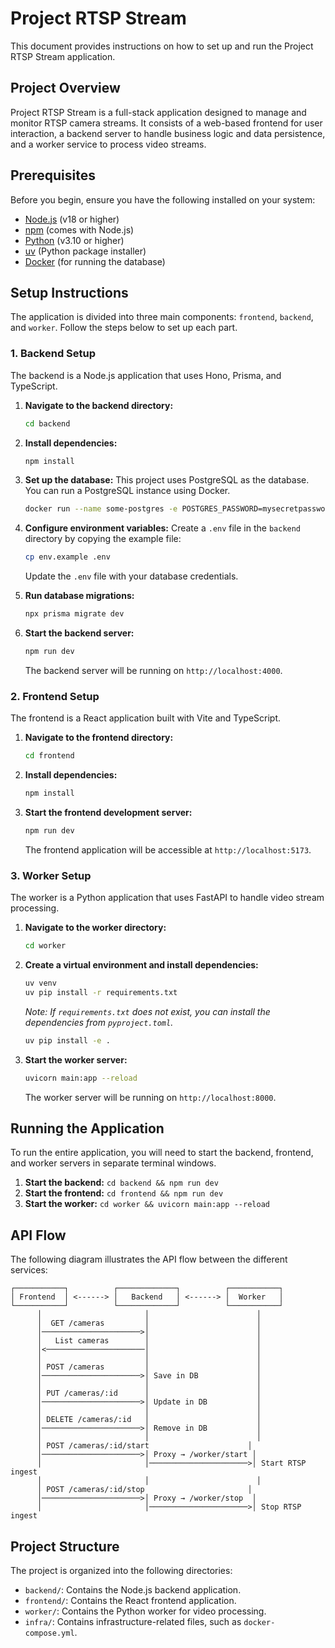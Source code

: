 # Project RTSP Stream

This document provides instructions on how to set up and run the Project RTSP Stream application.

## Project Overview

Project RTSP Stream is a full-stack application designed to manage and monitor RTSP camera streams. It consists of a web-based frontend for user interaction, a backend server to handle business logic and data persistence, and a worker service to process video streams.

## Prerequisites

Before you begin, ensure you have the following installed on your system:

- [Node.js](https://nodejs.org/) (v18 or higher)
- [npm](https://www.npmjs.com/) (comes with Node.js)
- [Python](https://www.python.org/) (v3.10 or higher)
- [uv](https://github.com/astral-sh/uv) (Python package installer)
- [Docker](https://www.docker.com/) (for running the database)

## Setup Instructions

The application is divided into three main components: `frontend`, `backend`, and `worker`. Follow the steps below to set up each part.

### 1. Backend Setup

The backend is a Node.js application that uses Hono, Prisma, and TypeScript.

1.  **Navigate to the backend directory:**
    ```bash
    cd backend
    ```

2.  **Install dependencies:**
    ```bash
    npm install
    ```

3.  **Set up the database:**
    This project uses PostgreSQL as the database. You can run a PostgreSQL instance using Docker.
    ```bash
    docker run --name some-postgres -e POSTGRES_PASSWORD=mysecretpassword -p 5432:5432 -d postgres
    ```

4.  **Configure environment variables:**
    Create a `.env` file in the `backend` directory by copying the example file:
    ```bash
    cp env.example .env
    ```
    Update the `.env` file with your database credentials.

5.  **Run database migrations:**
    ```bash
    npx prisma migrate dev
    ```

6.  **Start the backend server:**
    ```bash
    npm run dev
    ```
    The backend server will be running on `http://localhost:4000`.

### 2. Frontend Setup

The frontend is a React application built with Vite and TypeScript.

1.  **Navigate to the frontend directory:**
    ```bash
    cd frontend
    ```

2.  **Install dependencies:**
    ```bash
    npm install
    ```

3.  **Start the frontend development server:**
    ```bash
    npm run dev
    ```
    The frontend application will be accessible at `http://localhost:5173`.

### 3. Worker Setup

The worker is a Python application that uses FastAPI to handle video stream processing.

1.  **Navigate to the worker directory:**
    ```bash
    cd worker
    ```

2.  **Create a virtual environment and install dependencies:**
    ```bash
    uv venv
    uv pip install -r requirements.txt
    ```
    *Note: If `requirements.txt` does not exist, you can install the dependencies from `pyproject.toml`.*
    ```bash
    uv pip install -e .
    ```

3.  **Start the worker server:**
    ```bash
    uvicorn main:app --reload
    ```
    The worker server will be running on `http://localhost:8000`.

## Running the Application

To run the entire application, you will need to start the backend, frontend, and worker servers in separate terminal windows.

1.  **Start the backend:** `cd backend && npm run dev`
2.  **Start the frontend:** `cd frontend && npm run dev`
3.  **Start the worker:** `cd worker && uvicorn main:app --reload`

## API Flow

The following diagram illustrates the API flow between the different services:

```
┌───────────┐          ┌─────────────┐          ┌───────────┐
│ Frontend  │ <------> │   Backend   │ <------> │  Worker   │
└───────────┘          └─────────────┘          └───────────┘
      │                       │                        │
      │  GET /cameras         │                        │
      │──────────────────────>│                        │
      │   List cameras        │                        │
      │<──────────────────────│                        │
      │                       │                        │
      │ POST /cameras         │                        │
      │──────────────────────>│ Save in DB             │
      │                       │                        │
      │ PUT /cameras/:id      │                        │
      │──────────────────────>│ Update in DB           │
      │                       │                        │
      │ DELETE /cameras/:id   │                        │
      │──────────────────────>│ Remove in DB           │
      │                       │                        │
      │ POST /cameras/:id/start                      │
      │──────────────────────>│ Proxy → /worker/start │
      │                       │──────────────────────>│ Start RTSP ingest
      │                       │                        │
      │ POST /cameras/:id/stop                       │
      │──────────────────────>│ Proxy → /worker/stop  │
      │                       │──────────────────────>│ Stop RTSP ingest
```

## Project Structure

The project is organized into the following directories:

-   `backend/`: Contains the Node.js backend application.
-   `frontend/`: Contains the React frontend application.
-   `worker/`: Contains the Python worker for video processing.
-   `infra/`: Contains infrastructure-related files, such as `docker-compose.yml`.
